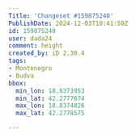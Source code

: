 ```yaml
---
Title: 'Changeset #159875240'
PublishDate: 2024-12-03T10:41:50Z
id: 159875240
user: dada24
comment: height
created_by: iD 2.30.4
tags:
- Montenegro
- Budva
bbox:
  min_lon: 18.8373953
  min_lat: 42.2777674
  max_lon: 18.8374826
  max_lat: 42.2778575

---
```

